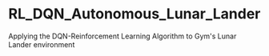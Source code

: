 # RL_DQN_Autonomous_Lunar_Lander
Applying the DQN-Reinforcement Learning Algorithm to Gym's Lunar Lander environment
